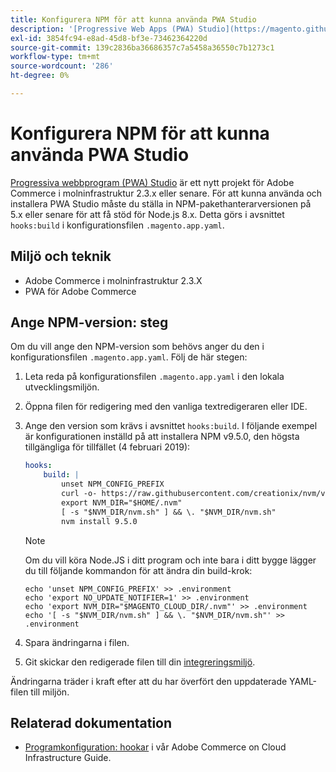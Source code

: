 ```yaml
---
title: Konfigurera NPM för att kunna använda PWA Studio
description: '[Progressive Web Apps (PWA) Studio](https://magento.github.io/pwa-studio/) är ett nytt projekt för Adobe Commerce i molninfrastruktur 2.3.x eller senare. För att kunna använda och installera PWA Studio måste du ställa in NPM-pakethanterarversionen på 5.x eller senare för att få stöd för Node.js 8.x. Detta görs i avsnittet "hooks:build" i konfigurationsfilen &grave;.magento.app.yaml".'
exl-id: 3854fc94-e8ad-45d8-bf3e-73462364220d
source-git-commit: 139c2836ba36686357c7a5458a36550c7b1273c1
workflow-type: tm+mt
source-wordcount: '286'
ht-degree: 0%

---
```


# Konfigurera NPM för att kunna använda PWA Studio

[Progressiva webbprogram (PWA) Studio](https://magento.github.io/pwa-studio/) är ett nytt projekt för Adobe Commerce i molninfrastruktur 2.3.x eller senare. För att kunna använda och installera PWA Studio måste du ställa in NPM-pakethanterarversionen på 5.x eller senare för att få stöd för Node.js 8.x. Detta görs i avsnittet `hooks:build` i konfigurationsfilen `.magento.app.yaml`.

## Miljö och teknik

* Adobe Commerce i molninfrastruktur 2.3.X
* PWA för Adobe Commerce

## Ange NPM-version: steg

Om du vill ange den NPM-version som behövs anger du den i konfigurationsfilen `.magento.app.yaml`. Följ de här stegen:

1. Leta reda på konfigurationsfilen `.magento.app.yaml` i den lokala utvecklingsmiljön.
1. Öppna filen för redigering med den vanliga textredigeraren eller IDE.
1. Ange den version som krävs i avsnittet `hooks:build`. I följande exempel är konfigurationen inställd på att installera NPM v9.5.0, den högsta tillgängliga för tillfället (4 februari 2019):

   ```yaml
   hooks:
       build: |
           unset NPM_CONFIG_PREFIX
           curl -o- https://raw.githubusercontent.com/creationix/nvm/v0.33.8/install.sh | bash
           export NVM_DIR="$HOME/.nvm"
           [ -s "$NVM_DIR/nvm.sh" ] && \. "$NVM_DIR/nvm.sh"
           nvm install 9.5.0
   ```

   >[!NOTE]
   >
   >Om du vill köra Node.JS i ditt program och inte bara i ditt bygge lägger du till följande kommandon för att ändra din build-krok:
   > 
   > ```
   > echo 'unset NPM_CONFIG_PREFIX' >> .environment
   > echo 'export NO_UPDATE_NOTIFIER=1' >> .environment
   > echo 'export NVM_DIR="$MAGENTO_CLOUD_DIR/.nvm"' >> .environment
   > echo '[ -s "$NVM_DIR/nvm.sh" ] && \. "$NVM_DIR/nvm.sh"' >> .environment
   > ```

1. Spara ändringarna i filen.
1. Git skickar den redigerade filen till din [integreringsmiljö](https://experienceleague.adobe.com/en/docs/experience-cloud-kcs/kbarticles/ka-27242).

Ändringarna träder i kraft efter att du har överfört den uppdaterade YAML-filen till miljön.

## Relaterad dokumentation

* [Programkonfiguration: hookar](https://experienceleague.adobe.com/docs/commerce-cloud-service/user-guide/configure/app/properties/hooks-property.html) i vår Adobe Commerce on Cloud Infrastructure Guide.
